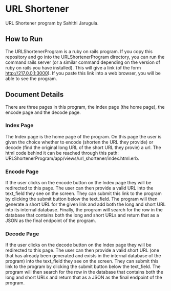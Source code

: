 # URL Shortener
URL Shortener program by Sahithi Jarugula.

## How to Run
The URLShortenerProgram is a ruby on rails program. If you copy this repository
and go into the URLShortenerProgram directory, you can run the command rails
server (or a similar command depending on the version of ruby on rails you have
installed). This will give a link (of the form http://217.0.0.1:3000). If you
paste this link into a web browser, you will be able to see the program.

## Document Details
There are three pages in this program, the index page (the home page), the encode
page and the decode page.

### Index Page
The Index page is the home page of the program. On this page the user is given the 
choice whether to encode (shorten the URL they provide) or decode (find the original 
long URL of the short URL they provie) a url. The html code behind it can be reached
through this path: URLShortenerProgram/app/views/url_shortener/index.html.erb. 

### Encode Page
If the user clicks on the encode button on the Index page they will be redirected to this page. 
The user can then provide a valid URL into the text_field they see on the screen. They can
submit this link to the program by clicking the submit button below the text_field. The
program will then generate a short URL for the given link and add both the long and short
URL into its internal database. Finally, the program will search for the row in the database
that contains both the long and short URLs and return that as a JSON as the final 
endpoint of the program.

### Decode Page
If the user clicks on the decode button on the Index page they will be redirected to this page. 
The user can then provide a valid short URL (one that has already been generated and exists in 
the internal database of the program) into the text_field they see on the screen. They can
submit this link to the program by clicking the submit button below the text_field. The
program will then search for the row in the database that contains both the long and short URLs 
and return that as a JSON as the final endpoint of the program.
